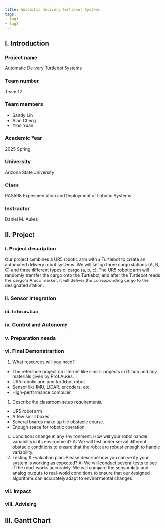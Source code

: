 ```yaml
---
title: Automatic delivery turtlebot Systems
tags:
- tag1
- tag2
---
```

## I. Introduction
### Project name
Automatic Delivery Turtlebot Systems
### Team number
Team 12
### Team members 
* Sandy Lin
* Alan Cheng
* Yibo Yuan
### Academic Year
2025 Spring
### University
Arizona State University
### Class
RAS598 Experimentation and Deployment of Robotic Systems
### Instructor
Daniel M. Aukes


## II. Project
### i. Project description
Our project combines a UR5 robotic arm with a Turtlebot to create an automated delivery robot systems. We will set up three cargo stations (A, B, C) and three different types of cargo (a, b, c). The UR5 robotic arm will randomly transfer the cargo onto the Turtlebot, and after the Turtlebot reads the cargo's Aruco marker, it will deliver the corresponding cargo to the designated station.

### ii. Sensor Integration

### iii. Interaction

### iv. Control and Autonomy

### v. Preparation needs

### vi. Final Demonstrartion
1. What resources will you need?
* The reference project on internet like similar projects in Github and any materials given by Prof.Aukes.
* UR5 robotic arm and turtlebot robot
* Sensor like IMU, LIDAR, encoders, etc.
* High-performance computer
1. Describe the classroom setup requirements. 
* UR5 robot arm
* A few small boxes
* Several boards make up the obstacle course. 
* Enough space for robotic operation
1. Conditions change in any environment. How will your robot handle variability in its environment? 
A: We will test under serval different obstacle conditions to ensure that the robot are robust enough to handle variability.
1. Testing & Evaluation plan: Please describe how you can verify your system is working as expected?
A: We will conduct several tests to see if the robot works accurately. We will compare the sensor data and analog outputs to real-world conditions to ensure that our designed algorithms can accurately adapt to environmental changes.

### vii. Impact

### viii. Advising


## III. Gantt Chart

